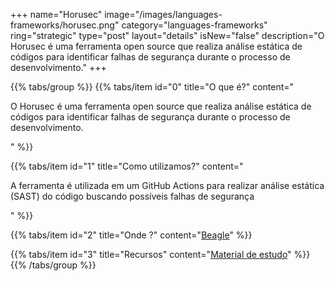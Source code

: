+++
name="Horusec"
image="/images/languages-frameworks/horusec.png"
category="languages-frameworks"
ring="strategic"
type="post"
layout="details"
isNew="false"
description="O Horusec é uma ferramenta open source que realiza análise estática de códigos para identificar falhas de segurança durante o processo de desenvolvimento."
+++

{{% tabs/group %}}
  {{% tabs/item id="0" title="O que é?" content="<p>O Horusec é uma ferramenta open source que realiza análise estática de códigos para identificar falhas de segurança durante o processo de desenvolvimento.</p>" %}}

  {{% tabs/item id="1" title="Como utilizamos?" content="<p>A ferramenta é utilizada em um GitHub Actions para realizar análise estática (SAST) do código buscando possíveis falhas de segurança</p>" %}}

  {{% tabs/item id="2" title="Onde ?" content="<a href='https://usebeagle.io/' target='_blank'>Beagle</a>" %}}

  {{% tabs/item id="3" title="Recursos" content="<a href='https://horusec.io/site/' target='_blank'>Material de estudo</a>" %}}
{{% /tabs/group %}}
